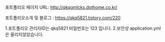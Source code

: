 

포트폴리오 페이지 URL: http://qkqgmlcks.dothome.co.kr/

포트폴리오소개 및 블로그 : https://qkq5821.tistory.com/220




1.포트폴리오 관리자ID는 qkq5821 비밀번호는 123 입니다.
2.보안상 application.yml은 올리지않았습니다.

